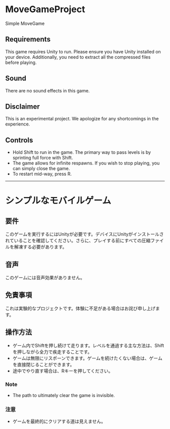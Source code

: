 # MoveGameProject
Simple MoveGame

## Requirements
This game requires Unity to run. Please ensure you have Unity installed on your device. Additionally, you need to extract all the compressed files before playing.

## Sound
There are no sound effects in this game.

## Disclaimer
This is an experimental project. We apologize for any shortcomings in the experience.

## Controls
- Hold Shift to run in the game. The primary way to pass levels is by sprinting full force with Shift.
- The game allows for infinite respawns. If you wish to stop playing, you can simply close the game.
- To restart mid-way, press R.



---

# シンプルなモバイルゲーム

## 要件
このゲームを実行するにはUnityが必要です。デバイスにUnityがインストールされていることを確認してください。さらに、プレイする前にすべての圧縮ファイルを解凍する必要があります。

## 音声
このゲームには音声効果がありません。

## 免責事項
これは実験的なプロジェクトです。体験に不足がある場合はお詫び申し上げます。

## 操作方法
- ゲーム内でShiftを押し続けて走ります。レベルを通過する主な方法は、Shiftを押しながら全力で疾走することです。
- ゲームは無限にリスポーンできます。ゲームを続けたくない場合は、ゲームを直接閉じることができます。
- 途中でやり直す場合は、Rキーを押してください。





### Note
- The path to ultimately clear the game is invisible.
### 注意
- ゲームを最終的にクリアする道は見えません。
